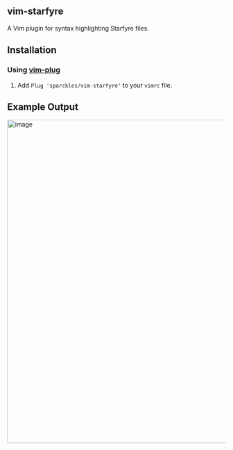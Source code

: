 ## vim-starfyre

A Vim plugin for syntax highlighting Starfyre files.

## Installation

### Using [vim-plug](https://github.com/junegunn/vim-plug)
1. Add `Plug 'sparckles/vim-starfyre'` to your `vimrc` file.


## Example Output

<img width="744" alt="image" src="https://github.com/sparckles/vim-starfyre/assets/29942790/9da8af36-2660-4295-a377-597a57b49c31">

